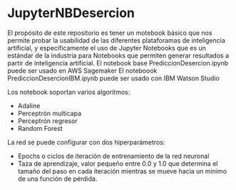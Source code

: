 # JupyterNBDesercion

El propósito de este repositorio es tener un motebook básico que nos permite probar la usabilidad de las diferentes plataforamas de inteligencia artificial, y específicamente el uso de Jupyter Notebooks que es un estándar de la industria para Notebooks que permiten generar resultados a partir de inteligencia artificial.
El notebook base PrediccionDesercion.ipynb puede ser usado en AWS Sagemaker
El noteboook PrediccionDesercionIBM.ipynb puede ser usado con IBM Watson Studio

Los notebook soportan varios algoritmos:
* Adaline
* Perceptrón multicapa
* Perceptrón regresor
* Random Forest

La red se puede configurar con dos hiperparámetros:
* Epochs o ciclos de iteración de entrenamiento de la red neuronal
* Taza de aprendizaje, valor pequeño entre  0.0 y 1.0 que determina el tamaño del paso en cada iteración mientras se mueve hacia un mínimo de una función de pérdida. 

